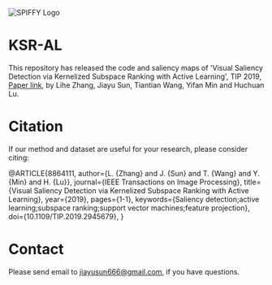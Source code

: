 ﻿![SPIFFY Logo](resources/table.png)
# KSR-AL
This repository has released the code and saliency maps of 'Visual Saliency Detection via Kernelized Subspace Ranking with Active Learning', TIP 2019, [Paper link](https://ieeexplore.ieee.org/document/8864111),
by Lihe Zhang, Jiayu Sun, Tiantian Wang, Yifan Min and Huchuan Lu.

# Citation

If our method and dataset are useful for your research, please consider citing:

@ARTICLE{8864111, 
author={L. {Zhang} and J. {Sun} and T. {Wang} and Y. {Min} and H. {Lu}}, 
journal={IEEE Transactions on Image Processing}, 
title={Visual Saliency Detection via Kernelized Subspace Ranking with Active Learning}, 
year={2019}, 
pages={1-1}, 
keywords={Saliency detection;active learning;subspace ranking;support vector machines;feature projection}, 
doi={10.1109/TIP.2019.2945679}, }


# Contact

Please send email to jiayusun666@gmail.com, if you have questions.
